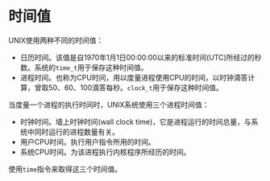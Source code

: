 # 时间值

UNIX使用两种不同的时间值：

* 日历时间。该值是自1970年1月1日00:00:00以来的标准时间(UTC)所经过的秒数。系统的`time_t`用于保存这种时间值。
* 进程时间。也称为CPU时间，用以度量进程使用CPU的时间，以时钟滴答计算，曾取50、60、100滴答每秒。`clock_t`用于保存这种时间值。

当度量一个进程的执行时间时，UNIX系统使用三个进程时间值：

* 时钟时间。墙上时钟时间(wall clock time)，它是进程运行的时间总量，与系统中同时运行的进程数量有关。
* 用户CPU时间。执行用户指令所用的时间。
* 系统CPU时间。为该进程执行内核程序所经历的时间。

使用`time`指令来取得这三个时间值。

